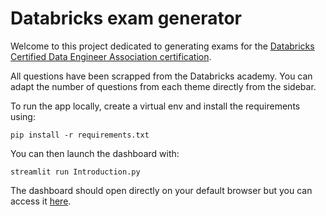 # Databricks exam generator

Welcome to this project dedicated to generating exams for the [Databricks Certified Data Engineer Association certification](https://www.databricks.com/learn/certification/data-engineer-associate).

All questions have been scrapped from the Databricks academy. You can adapt the number of questions from each theme directly from the sidebar.

To run the app locally, create a virtual env and install the requirements using:

```
pip install -r requirements.txt
```

You can then launch the dashboard with:

```
streamlit run Introduction.py
```

The dashboard should open directly on your default browser but you can access it [here](http://localhost:8501/).
